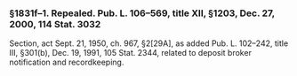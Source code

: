 ### §1831f–1. Repealed. Pub. L. 106–569, title XII, §1203, Dec. 27, 2000, 114 Stat. 3032 ###

Section, act Sept. 21, 1950, ch. 967, §2[29A], as added Pub. L. 102–242, title III, §301(b), Dec. 19, 1991, 105 Stat. 2344, related to deposit broker notification and recordkeeping.